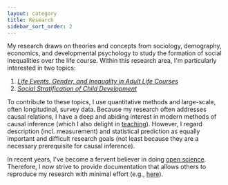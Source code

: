 ```yaml
---
layout: category
title: Research
sidebar_sort_order: 2
---
```


My research draws on theories and concepts from sociology, demography, economics, and developmental psychology to study the formation of social inequalities over the life course. Within this research area, I'm particularly interested in two topics:

1. *[Life Events, Gender, and Inequality in Adult Life Courses](/events)*  
2. *[Social Stratification of Child Development](/develop)*

To contribute to these topics, I use quantitative methods and large-scale, often longitudinal, survey data. Because my research often addresses causal relations, I have a deep and abiding interest in modern methods of causal inference (which I also delight in [teaching](/web-causal-inference)). However, I regard description (incl. measurement) and statistical prediction as equally important and difficult research goals (not least because they are a necessary prerequisite for causal inference).

In recent years, I've become a fervent believer in doing [open science](https://en.wikipedia.org/wiki/Open_science). Therefore, I now strive to provide documentation that allows others to reproduce my research with minimal effort (e.g., [here](https://osf.io/m8trg)).
